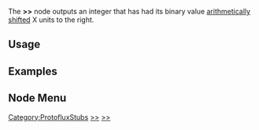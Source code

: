 <languages></languages> <translate>

The **\>\>** node outputs an integer that has had its binary value
[arithmetically shifted](https://en.wikipedia.org/wiki/Arithmetic_shift)
X units to the right.

## Usage

## Examples

## Node Menu

</translate>

[Category:ProtofluxStubs](Category:ProtofluxStubs "wikilink")
[\>\>](Category:Protoflux{{#translation:}} "wikilink")
[\>\>](Category:Protoflux:Operators{{#translation:}} "wikilink")
